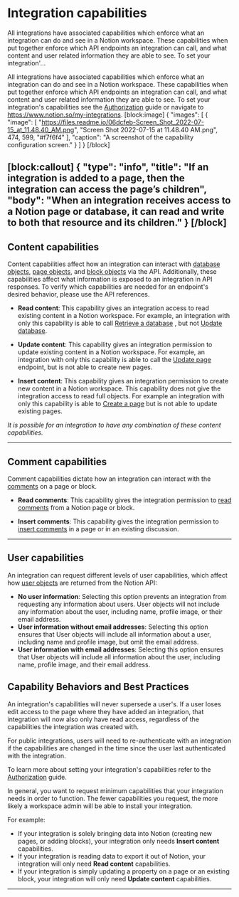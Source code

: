 # Integration capabilities

All integrations have associated capabilities which enforce what an integration can do and see in a Notion workspace. These capabilities when put together enforce which API endpoints an integration can call, and what content and user related information they are able to see. To set your integration'...

All integrations have associated capabilities which enforce what an integration can do and see in a Notion workspace. These capabilities when put together enforce which API endpoints an integration can call, and what content and user related information they are able to see. To set your integration's capabilities see the [Authorization](doc:authorization) guide or navigate to https://www.notion.so/my-integrations.
[block:image]
{
  "images": [
    {
      "image": [
        "https://files.readme.io/06dcfeb-Screen_Shot_2022-07-15_at_11.48.40_AM.png",
        "Screen Shot 2022-07-15 at 11.48.40 AM.png",
        474,
        599,
        "#f7f6f4"
      ],
      "caption": "A screenshot of the capability configuration screen."
    }
  ]
}
[/block]

[block:callout]
{
  "type": "info",
  "title": "If an integration is added to a page, then the integration can access the page’s children",
  "body": "When an integration receives access to a Notion page or database, it can read and write to both that resource and its children."
}
[/block]
---

## Content capabilities
Content capabilities affect how an integration can interact with [database objects](ref:database), [page objects](ref:page), and [block objects](ref:block) via the API. Additionally, these capabilities affect what information is exposed to an integration in API responses. To verify which capabilities are needed for an endpoint's desired behavior, please use the API references.

- **Read content**: This capability gives an integration access to read existing content in a Notion workspace. For example, an integration with only this capability is able to call [Retrieve a database](ref:retrieve-a-database) , but not [Update database](ref:update-a-database).

- **Update content**: This capability gives an integration permission to update existing content in a Notion workspace. For example, an integration with only this capability is able to call the [Update page](ref:patch-page) endpoint, but is not able to create new pages.

- **Insert content**: This capability gives an integration permission to create new content in a Notion workspace. This capability does not give the integration access to read full objects.
For example an integration with only this capability is able to [Create a page](ref:post-page)  but is not able to update existing pages.

*It is possible for an integration to have any combination of these content capabilities.*

---

## Comment capabilities
Comment capabilities dictate how an integration can interact with the [comments](ref:comment-object) on a page or block.

- **Read comments**: This capability gives the integration permission to [read comments](ref:retrieve-a-comment) from a Notion page or block.

- **Insert comments**: This capability gives the integration permission to [insert comments](ref:create-a-comment) in a page or in an existing discussion.

---

## User capabilities
An integration can request different levels of user capabilities, which affect how [user objects](ref:user) are returned from the Notion API:

- **No user information**: Selecting this option prevents an integration from requesting any information about users. User objects will not include any information about the user, including name, profile image, or their email address.
- **User information without email addresses**: Selecting this option ensures that User objects will include all information about a user, including name and profile image, but omit the email address.
- **User information with email addresses**: Selecting this option ensures that User objects will include all information about the user, including name, profile image, and their email address.

## Capability Behaviors and Best Practices
An integration's capabilities will never supersede a user's. If a user loses edit access to the page where they have added an integration, that integration will now also only have read access, regardless of the capabilities the integration was created with.

For public integrations, users will need to re-authenticate with an integration if the capabilities are changed in the time since the user last authenticated with the integration.

To learn more about setting your integration's capabilities refer to the [Authorization](doc:authorization) guide.

In general, you want to request minimum capabilities that your integration needs in order to function. The fewer capabilities you request, the more likely a workspace admin will be able to install your integration.

For example:
- If your integration is solely bringing data into Notion (creating new pages, or adding blocks), your integration only needs **Insert content** capabilities.
- If your integration is reading data to export it out of Notion, your integration will only need **Read content** capabilities.
- If your integration is simply updating a property on a page or an existing block, your integration will only need **Update content** capabilities.

---
